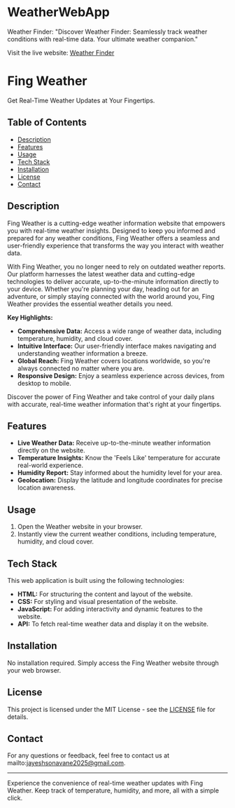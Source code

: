 # WeatherWebApp
Weather Finder: "Discover Weather Finder: Seamlessly track weather conditions with real-time data. Your ultimate weather companion."

 Visit the live website: [Weather Finder]( https://weatherwebsitejay.netlify.app/)

# Fing Weather

Get Real-Time Weather Updates at Your Fingertips.

## Table of Contents

- [Description](#description)
- [Features](#features)
- [Usage](#usage)
 - [Tech Stack](#tech-stack)
- [Installation](#installation)
- [License](#license)
- [Contact](#contact)

## Description

Fing Weather is a cutting-edge weather information website that empowers you with real-time weather insights. Designed to keep you informed and prepared for any weather conditions, Fing Weather offers a seamless and user-friendly experience that transforms the way you interact with weather data.

With Fing Weather, you no longer need to rely on outdated weather reports. Our platform harnesses the latest weather data and cutting-edge technologies to deliver accurate, up-to-the-minute information directly to your device. Whether you're planning your day, heading out for an adventure, or simply staying connected with the world around you, Fing Weather provides the essential weather details you need.

**Key Highlights:**

- **Comprehensive Data:** Access a wide range of weather data, including temperature, humidity, and cloud cover.
- **Intuitive Interface:** Our user-friendly interface makes navigating and understanding weather information a breeze.
- **Global Reach:** Fing Weather covers locations worldwide, so you're always connected no matter where you are.
- **Responsive Design:** Enjoy a seamless experience across devices, from desktop to mobile.

Discover the power of Fing Weather and take control of your daily plans with accurate, real-time weather information that's right at your fingertips.

## Features

- **Live Weather Data:** Receive up-to-the-minute weather information directly on the website.
- **Temperature Insights:** Know the 'Feels Like' temperature for accurate real-world experience.
- **Humidity Report:** Stay informed about the humidity level for your area.
- **Geolocation:** Display the latitude and longitude coordinates for precise location awareness.

## Usage

1. Open the  Weather website in your browser.
2. Instantly view the current weather conditions, including temperature, humidity, and cloud cover.

## Tech Stack

This web application is built using the following technologies:

- **HTML:** For structuring the content and layout of the website.
- **CSS:** For styling and visual presentation of the website.
- **JavaScript:** For adding interactivity and dynamic features to the website.
- **API:** To fetch real-time weather data and display it on the website.


## Installation

No installation required. Simply access the Fing Weather website through your web browser.

## License

This project is licensed under the MIT License - see the [LICENSE](LICENSE) file for details.

## Contact

For any questions or feedback, feel free to contact us at mailto:jayeshsonavane2025@gmail.com.

---

Experience the convenience of real-time weather updates with Fing Weather. Keep track of temperature, humidity, and more, all with a simple click.
